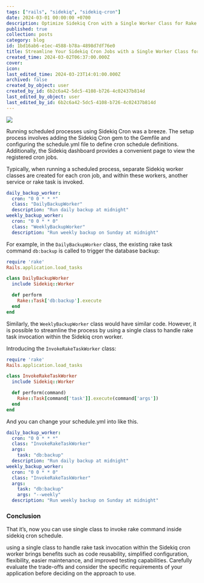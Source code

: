 ```yaml
---
tags: ["rails", "sidekiq", "sidekiq-cron"]
date: 2024-03-01 00:00:00 +0700
description: Optimize Sidekiq Cron with a Single Worker Class for Rake Tasks. Simplify configuration, improve maintenance, and enhance testing capabilities. Streamline your Rails app's background job scheduling today!
published: true
collection: posts
category: blog
id: 1bd16ab6-e1ec-4588-b78a-4898d7df76e0
title: Streamline Your Sidekiq Cron Jobs with a Single Worker Class for Rake Task Invocation
created_time: 2024-03-02T06:37:00.000Z
cover: 
icon: 
last_edited_time: 2024-03-23T14:01:00.000Z
archived: false
created_by_object: user
created_by_id: 6b2c6a42-5dc5-4108-b726-4c02437b814d
last_edited_by_object: user
last_edited_by_id: 6b2c6a42-5dc5-4108-b726-4c02437b814d
---
```


![](https://media3.giphy.com/media/rytLWOErAX1F6/giphy.gif?cid=7941fdc631ow1c0odtfzkiifp1koqyox9jvx7qe7zat8fxhr&ep=v1_gifs_search&rid=giphy.gif&ct=g)

<em></em>

Running scheduled processes using Sidekiq Cron was a breeze. The setup process involves adding the Sidekiq Cron gem to the Gemfile and configuring the schedule.yml file to define cron schedule definitions. Additionally, the Sidekiq dashboard provides a convenient page to view the registered cron jobs.

Typically, when running a scheduled process, separate Sidekiq worker classes are created for each cron job, and within these workers, another service or rake task is invoked.

```yaml
daily_backup_worker:
  cron: "0 0 * * *"
  class: "DailyBackupWorker"
  description: "Run daily backup at midnight"
weekly_backup_worker:
  cron: "0 0 * * 0"
  class: "WeeklyBackupWorker"
  description: "Run weekly backup on Sunday at midnight"
```

For example, in the `DailyBackupWorker` class, the existing rake task command `db:backup` is called to trigger the database backup:

```ruby
require 'rake'
Rails.application.load_tasks

class DailyBackupWorker
  include Sidekiq::Worker

  def perform
    Rake::Task['db:backup'].execute
  end
end
```

Similarly, the `WeeklyBackupWorker` class would have similar code. However, it is possible to streamline the process by using a single class to handle rake task invocation within the Sidekiq cron worker.

Introducing the `InvokeRakeTaskWorker` class:

```ruby
require 'rake'
Rails.application.load_tasks

class InvokeRakeTaskWorker
  include Sidekiq::Worker

  def perform(command)
    Rake::Task[command['task']].execute(command['args'])
  end
end
```

And you can change your schedule.yml into like this.

```yaml
daily_backup_worker:
  cron: "0 0 * * *"
  class: "InvokeRakeTaskWorker"
  args:
    task: "db:backup"
  description: "Run daily backup at midnight"
weekly_backup_worker:
  cron: "0 0 * * 0"
  class: "InvokeRakeTaskWorker"
  args:
    task: "db:backup"
    args: "--weekly"
  description: "Run weekly backup on Sunday at midnight"
```

### Conclusion

That it’s, now you can use single class to invoke rake command inside sidekiq cron schedule.

using a single class to handle rake task invocation within the Sidekiq cron worker brings benefits such as code reusability, simplified configuration, flexibility, easier maintenance, and improved testing capabilities. Carefully evaluate the trade-offs and consider the specific requirements of your application before deciding on the approach to use.


